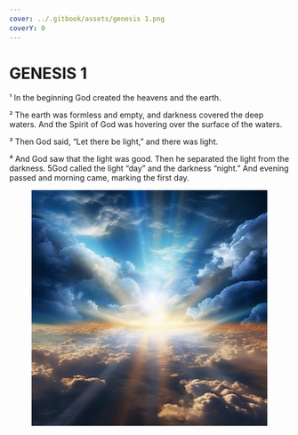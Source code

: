```yaml
---
cover: ../.gitbook/assets/genesis 1.png
coverY: 0
---
```


# GENESIS 1

¹ In the beginning God created the heavens and the earth.&#x20;

² The earth was formless and empty, and darkness covered the deep waters. And the Spirit of God was hovering over the surface of the waters.&#x20;

³ Then God said, “Let there be light,” and there was light.&#x20;

⁴ And God saw that the light was good. Then he separated the light from the darkness. 5God called the light “day” and the darkness “night.” And evening passed and morning came, marking the first day.

<figure><img src="../.gitbook/assets/genesis 1.png" alt=""><figcaption></figcaption></figure>



